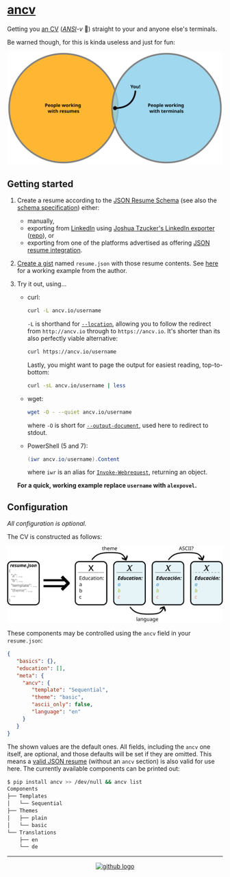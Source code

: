 # [ancv](https://github.com/alexpovel/ancv)

Getting you [an CV](https://www.youtube.com/watch?v=mJUtMEJdvqM) (*[ANSI](https://en.wikipedia.org/wiki/ANSI_escape_code)-v* 🤡) straight to your and anyone else's terminals.

Be warned though, for this is kinda useless and just for fun:

![Users Venn diagram](docs/images/users-venn.svg)

## Getting started

1. Create a resume according to the [JSON Resume Schema](https://jsonresume.org/schema/) (see also the [schema specification](https://github.com/jsonresume/resume-schema/blob/master/schema.json)) either:

   - manually,
   - exporting from [LinkedIn](https://www.linkedin.com/) using [Joshua Tzucker's LinkedIn exporter](https://joshuatz.com/projects/web-stuff/linkedin-profile-to-json-resume-exporter/) ([repo](https://github.com/joshuatz/linkedin-to-jsonresume)), or
   - exporting from one of the platforms advertised as offering [JSON resume integration](https://jsonresume.org/schema/).
2. [Create a gist](https://gist.github.com/) named `resume.json` with those resume contents.
   See [here](https://gist.github.com/alexpovel/4a94aaccdc6ed8d214d0f8a73e50a536) for a working example from the author.
3. Try it out, using...
   - curl:

      ```bash
      curl -L ancv.io/username
      ```

      `-L` is shorthand for [`--location`](https://curl.se/docs/manpage.html), allowing you to follow the redirect from `http://ancv.io` through to `https://ancv.io`.
      It's shorter than its also perfectly viable alternative:

      ```bash
      curl https://ancv.io/username
      ```

      Lastly, you might want to page the output for easiest reading, top-to-bottom:

      ```bash
      curl -sL ancv.io/username | less
      ```

   - wget:

     ```bash
     wget -O - --quiet ancv.io/username
     ```

     where `-O` is short for [`--output-document`](https://linux.die.net/man/1/wget), used here to redirect to stdout.

   - PowerShell (5 and 7):

     ```powershell
     (iwr ancv.io/username).Content
     ```

     where `iwr` is an alias for [`Invoke-Webrequest`](https://docs.microsoft.com/en-us/powershell/module/microsoft.powershell.utility/invoke-webrequest?view=powershell-7.2), returning an object.

   **For a quick, working example replace `username` with `alexpovel`.**

## Configuration

*All configuration is optional.*

The CV is constructed as follows:

![conceptual flow chart](docs/images/concept-flow-chart.svg)

These components may be controlled using the `ancv` field in your `resume.json`:

```json
{
   "basics": {},
   "education": [],
   "meta": {
     "ancv": {
        "template": "Sequential",
        "theme": "basic",
        "ascii_only": false,
        "language": "en"
     }
   }
}
```

The shown values are the default ones.
All fields, including the `ancv` one itself, are optional, and those defaults will be set if they are omitted.
This means a [valid JSON resume](https://github.com/jsonresume/resume-schema/blob/master/schema.json) (without an `ancv` section) is also valid for use here.
The currently available components can be printed out:

```bash
$ pip install ancv >> /dev/null && ancv list
Components
├── Templates
│   └── Sequential
├── Themes
│   ├── plain
│   └── basic
└── Translations
    ├── en
    └── de
```

---

<p align="center">
   <a href="https://github.com/alexpovel/ancv">
     <img src="https://github.githubassets.com/images/modules/site/icons/footer/github-mark.svg" alt="github logo">
   </a>
</p>
